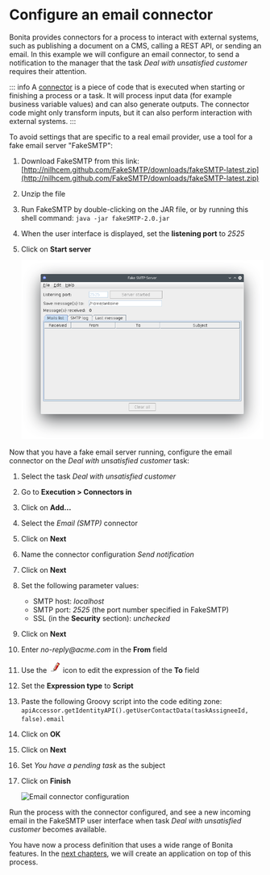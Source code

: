 # Configure an email connector

Bonita provides connectors for a process to interact with external systems, such as publishing a document on a CMS, calling a REST API, or sending an email. In this example we will configure an email connector, to send a notification to the manager that the task _Deal with unsatisfied customer_ requires their attention.

::: info
A [connector](connectors-overview.md) is a piece of code that is executed when starting or finishing a process or a task. It will process input data (for example business variable values) and can also generate outputs. The connector code might only transform inputs, but it can also perform interaction with external systems.
:::

To avoid settings that are specific to a real email provider, use a tool for a fake email server "FakeSMTP":
1. Download FakeSMTP from this link: [http://nilhcem.github.com/FakeSMTP/downloads/fakeSMTP-latest.zip](http://nilhcem.github.com/FakeSMTP/downloads/fakeSMTP-latest.zip)
1. Unzip the file
1. Run FakeSMTP by double-clicking on the JAR file, or by running this shell command: `java -jar fakeSMTP-2.0.jar`
1. When the user interface is displayed, set the **listening port** to _2525_
1. Click on **Start server**

   ![FakeSMTP configured and listening](images/getting-started-tutorial/configure-email-connector/fakesmtp-configured-and-listening.png)<!--{.img-responsive .img-thumbnail}-->

Now that you have a fake email server running, configure the email connector on the _Deal with unsatisfied customer_ task:
1. Select the task _Deal with unsatisfied customer_
1. Go to **Execution > Connectors in**
1. Click on **Add...**
1. Select the _Email (SMTP)_ connector
1. Click on **Next**
1. Name the connector configuration _Send notification_
1. Click on **Next**
1. Set the following parameter values:
   - SMTP host: _localhost_
   - SMTP port: _2525_ (the port number specified in FakeSMTP)
   - SSL (in the **Security** section): _unchecked_
1. Click on **Next**
1. Enter _no-reply@acme.com_ in the **From** field
1. Use the ![pencil icon](images/getting-started-tutorial/configure-email-connector/pencil.png) icon to edit the expression of the **To** field
1. Set the **Expression type** to **Script**
1. Paste the following Groovy script into the code editing zone: `apiAccessor.getIdentityAPI().getUserContactData(taskAssigneeId, false).email`
1. Click on **OK**
1. Click on **Next**
1. Set _You have a pending task_ as the subject
1. Click on **Finish**

   ![Email connector configuration](images/getting-started-tutorial/configure-email-connector/configure-email-connector.gif)<!--{.img-responsive .img-thumbnail}-->

Run the process with the connector configured, and see a new incoming email in the FakeSMTP user interface when task _Deal with unsatisfied customer_ becomes available.

You have now a process definition that uses a wide range of Bonita features. In the [next chapters](design-application-page.md), we will create an application on top of this process.

